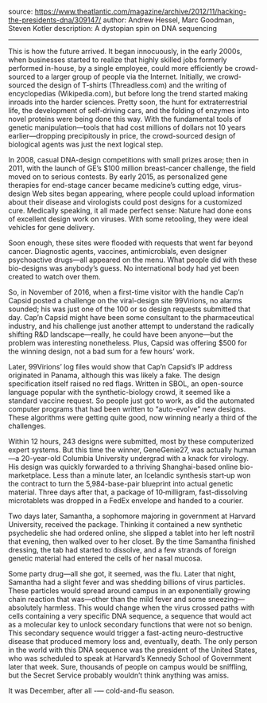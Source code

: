 source: https://www.theatlantic.com/magazine/archive/2012/11/hacking-the-presidents-dna/309147/
author: Andrew Hessel, Marc Goodman, Steven Kotler
description: A dystopian spin on DNA sequencing

---

This is how the future arrived. It began innocuously, in the early 2000s, when businesses started to realize that highly skilled jobs formerly performed in-house, by a single employee, could more efficiently be crowd-sourced to a larger group of people via the Internet. Initially, we crowd-sourced the design of T‑shirts (Threadless.com) and the writing of encyclopedias (Wikipedia.com), but before long the trend started making inroads into the harder sciences. Pretty soon, the hunt for extraterrestrial life, the development of self-driving cars, and the folding of enzymes into novel proteins were being done this way. With the fundamental tools of genetic manipulation—tools that had cost millions of dollars not 10 years earlier—dropping precipitously in price, the crowd-sourced design of biological agents was just the next logical step.

In 2008, casual DNA-design competitions with small prizes arose; then in 2011, with the launch of GE’s $100 million breast-cancer challenge, the field moved on to serious contests. By early 2015, as personalized gene therapies for end-stage cancer became medicine’s cutting edge, virus-design Web sites began appearing, where people could upload information about their disease and virologists could post designs for a customized cure. Medically speaking, it all made perfect sense: Nature had done eons of excellent design work on viruses. With some retooling, they were ideal vehicles for gene delivery.

Soon enough, these sites were flooded with requests that went far beyond cancer. Diagnostic agents, vaccines, antimicrobials, even designer psychoactive drugs—all appeared on the menu. What people did with these bio-designs was anybody’s guess. No international body had yet been created to watch over them.

So, in November of 2016, when a first-time visitor with the handle Cap’n Capsid posted a challenge on the viral-design site 99Virions, no alarms sounded; his was just one of the 100 or so design requests submitted that day. Cap’n Capsid might have been some consultant to the pharmaceutical industry, and his challenge just another attempt to understand the radically shifting R&D landscape—really, he could have been anyone—but the problem was interesting nonetheless. Plus, Capsid was offering $500 for the winning design, not a bad sum for a few hours’ work.

Later, 99Virions’ log files would show that Cap’n Capsid’s IP address originated in Panama, although this was likely a fake. The design specification itself raised no red flags. Written in SBOL, an open-source language popular with the synthetic-biology crowd, it seemed like a standard vaccine request. So people just got to work, as did the automated computer programs that had been written to “auto-evolve” new designs. These algorithms were getting quite good, now winning nearly a third of the challenges.

Within 12 hours, 243 designs were submitted, most by these computerized expert systems. But this time the winner, GeneGenie27, was actually human—a 20-year-old Columbia University undergrad with a knack for virology. His design was quickly forwarded to a thriving Shanghai-based online bio-marketplace. Less than a minute later, an Icelandic synthesis start‑up won the contract to turn the 5,984-base-pair blueprint into actual genetic material. Three days after that, a package of 10‑milligram, fast-dissolving microtablets was dropped in a FedEx envelope and handed to a courier.

Two days later, Samantha, a sophomore majoring in government at Harvard University, received the package. Thinking it contained a new synthetic psychedelic she had ordered online, she slipped a tablet into her left nostril that evening, then walked over to her closet. By the time Samantha finished dressing, the tab had started to dissolve, and a few strands of foreign genetic material had entered the cells of her nasal mucosa.

Some party drug—all she got, it seemed, was the flu. Later that night, Samantha had a slight fever and was shedding billions of virus particles. These particles would spread around campus in an exponentially growing chain reaction that was—other than the mild fever and some sneezing—absolutely harmless. This would change when the virus crossed paths with cells containing a very specific DNA sequence, a sequence that would act as a molecular key to unlock secondary functions that were not so benign. This secondary sequence would trigger a fast-acting neuro-destructive disease that produced memory loss and, eventually, death. The only person in the world with this DNA sequence was the president of the United States, who was scheduled to speak at Harvard’s Kennedy School of Government later that week. Sure, thousands of people on campus would be sniffling, but the Secret Service probably wouldn’t think anything was amiss.

It was December, after all -— cold-and-flu season.
